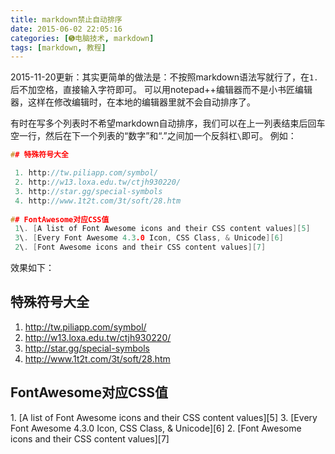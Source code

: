 ```yaml
---
title: markdown禁止自动排序
date: 2015-06-02 22:05:16
categories: [➎电脑技术, markdown]
tags: [markdown, 教程]
---
```

2015-11-20更新：其实更简单的做法是：不按照markdown语法写就行了，在`1.`后不加空格，直接输入字符即可。
可以用notepad++编辑器而不是小书匠编辑器，这样在修改编辑时，在本地的编辑器里就不会自动排序了。

有时在写多个列表时不希望markdown自动排序，我们可以在上一列表结束后回车空一行，然后在下一个列表的“数字”和“\.”之间加一个反斜杠`\`即可。
例如：
<!--more-->
``` c
## 特殊符号大全

 1. http://tw.piliapp.com/symbol/
 2. http://w13.loxa.edu.tw/ctjh930220/
 3. http://star.gg/special-symbols
 4. http://www.1t2t.com/3t/soft/28.htm
 
## FontAwesome对应CSS值
 1\. [A list of Font Awesome icons and their CSS content values][5]
 3\. [Every Font Awesome 4.3.0 Icon, CSS Class, & Unicode][6]
 2\. [Font Awesome icons and their CSS content values][7]
```
效果如下：
## 特殊符号大全

 1. http://tw.piliapp.com/symbol/
 2. http://w13.loxa.edu.tw/ctjh930220/
 3. http://star.gg/special-symbols
 4. http://www.1t2t.com/3t/soft/28.htm
 
## FontAwesome对应CSS值
1\. [A list of Font Awesome icons and their CSS content values][5]
3\. [Every Font Awesome 4.3.0 Icon, CSS Class, & Unicode][6]
2\. [Font Awesome icons and their CSS content values][7]